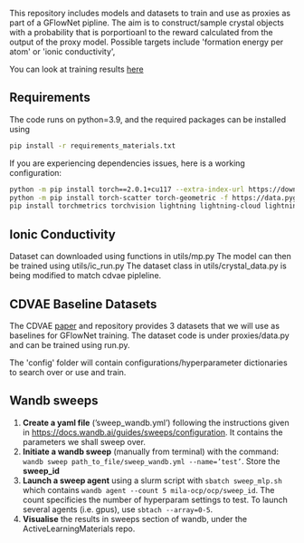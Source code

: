 This repository includes models and datasets to train and use as proxies as part of a GFlowNet pipline. The aim is to construct/sample crystal objects with a probability that is porportioanl to the reward calculated from the output of the proxy model. Possible targets include 'formation energy per atom' or 'ionic conductivity',

You can look at training results [here](https://wandb.ai/crystal-gfns?shareProfileType=copy)

## Requirements

The code runs on python=3.9, and the required packages can be installed using

```bash
pip install -r requirements_materials.txt
```

If you are experiencing dependencies issues, here is a working configuration:
```bash
python -m pip install torch==2.0.1+cu117 --extra-index-url https://download.pytorch.org/whl/cu117
python -m pip install torch-scatter torch-geometric -f https://data.pyg.org/whl/torch-2.0.1+cu117.html
pip install torchmetrics torchvision lightning lightning-cloud lightning-utilities black click flake8 matplotlib numpy oauthlib pandas pandocfilters Pillow pymatgen scikit-learn scipy setuptools sympy wandb wheel phast minydra faenet pyxtal
```

## Ionic Conductivity

Dataset can downloaded using functions in utils/mp.py
The model can then be trained using utils/ic\_run.py
The dataset class in utils/crystal\_data.py is being modified
to match cdvae pipleline.

## CDVAE Baseline Datasets

The CDVAE [paper](https://arxiv.org/abs/2110.06197) and repository provides 3 datasets that we will use as baselines for GFlowNet training. The dataset code is under proxies/data.py and can be trained using run.py.

The 'config' folder will contain configurations/hyperparameter dictionaries to search over or use and train.

## Wandb sweeps

1. **Create a yaml file** (’sweep_wandb.yml’) following the instructions given in https://docs.wandb.ai/guides/sweeps/configuration. It contains the parameters we shall sweep over. 
2. **Initiate a wandb sweep** (manually from terminal) with the command: 
`wandb sweep path_to_file/sweep_wandb.yml --name=’test’`. Store the **sweep_id**
3. **Launch a sweep agent** using a slurm script with
`sbatch sweep_mlp.sh` which contains `wandb agent --count 5 mila-ocp/ocp/sweep_id`. The count specificies the number of hyperparam settings to test. To launch several agents (i.e. gpus), use `sbtach --array=0-5`.
4. **Visualise** the results in sweeps section of wandb, under the ActiveLearningMaterials repo. 
